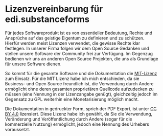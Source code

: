 # Lizenzvereinbarung für edi.substanceforms

Für jedes Softwareprodukt ist es von essentieller Bedeutung, Rechte und Ansprüche auf das geistige Eigentum zu definieren und zu schützen.
Hierfür werden meist Lizenzen verwendet, die gewisse Rechte klar festlegen.
In unserer Firma folgen wir dem Open Source Gedanken und stellen unsere Software der Community frei zur Verfügung. Im Gegenzug bedienen wir uns an anderen Open Source Projekten, die uns als Grundlage für unsere Software dienen.

So kommt für die gesamte Software und die Dokumentation die [MIT-Lizenz](https://de.wikipedia.org/wiki/MIT-Lizenz) zum Einsatz. 
Für die MIT Lizenz habe ich mich entschieden, da sie Business- und Open Source freundlich ist, die Verwendung durch Andere ermöglicht ohne deren gesamten proprietären Quellcode aufzudecken zu müssen (eine Nennung in der Lizenzangabe genügt), gleichzeitig jedoch im Gegensatz zu GPL weiterhin eine Monetarisierung möglich macht.

Die Dokumentation in gedruckter Form, sprich der PDF Export, ist unter [CC BY 4.0](https://creativecommons.org/licenses/by/4.0/) lizensiert.
Diese Lizenz habe ich gewählt, da Sie die Verwendung, Veränderung und Veröffentlichung durch Andere (sogar für die kommerzielle Nutzung) ermöglicht, jedoch eine Nennung des Urhebers voraussetzt.
